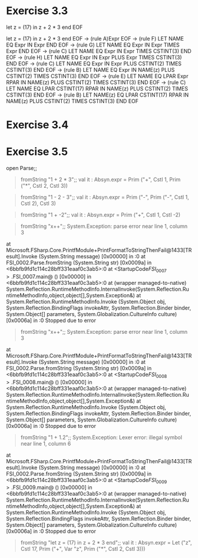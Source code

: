 # Exercise 3.3

 let z = (17) in z + 2 * 3 end EOF

let z = (17) in z + 2 * 3 end EOF
-> (rule A)Expr EOF
-> (rule F) LET NAME EQ Expr IN Expr END EOF
-> (rule G) LET NAME EQ Expr IN Expr TIMES Expr END EOF
-> (rule C) LET NAME EQ Expr IN Expr TIMES CSTINT(3) END EOF
-> (rule H) LET NAME EQ Expr IN Expr PLUS  Expr TIMES CSTINT(3) END EOF
-> (rule C) LET NAME EQ Expr IN Expr PLUS CSTINT(2) TIMES CSTINT(3) END EOF
-> (rule B) LET NAME EQ Expr IN NAME(z) PLUS CSTINT(2) TIMES CSTINT(3) END EOF
-> (rule E) LET NAME EQ LPAR Expr RPAR IN NAME(z) PLUS CSTINT(2) TIMES CSTINT(3) END EOF
-> (rule C) LET NAME EQ LPAR CSTINT(17) RPAR IN NAME(z) PLUS CSTINT(2) TIMES CSTINT(3) END EOF
-> (rule B) LET NAME(z) EQ LPAR CSTINT(17) RPAR IN NAME(z) PLUS CSTINT(2) TIMES CSTINT(3) END EOF

# Exercise 3.4

# Exercise 3.5
open Parse;;
> fromString "1 + 2 * 3";;
val it : Absyn.expr = Prim ("+", CstI 1, Prim ("*", CstI 2, CstI 3))

> fromString "1 - 2 - 3";;
val it : Absyn.expr = Prim ("-", Prim ("-", CstI 1, CstI 2), CstI 3)

> fromString "1 + -2";;
val it : Absyn.expr = Prim ("+", CstI 1, CstI -2)

>  fromString "x++";;
System.Exception: parse error near line 1, column 3

  at Microsoft.FSharp.Core.PrintfModule+PrintFormatToStringThenFail@1433[TResult].Invoke (System.String message) [0x00000] in <b56f33d2f53c2e7533e6754e4d8591b5>:0 
  at FSI_0002.Parse.fromString (System.String str) [0x0009a] in <6bbfb9fd1c114c28bff331eaaf0c3ab5>:0 
  at <StartupCode$FSI_0007>.$FSI_0007.main@ () [0x00000] in <6bbfb9fd1c114c28bff331eaaf0c3ab5>:0 
  at (wrapper managed-to-native) System.Reflection.RuntimeMethodInfo.InternalInvoke(System.Reflection.RuntimeMethodInfo,object,object[],System.Exception&)
  at System.Reflection.RuntimeMethodInfo.Invoke (System.Object obj, System.Reflection.BindingFlags invokeAttr, System.Reflection.Binder binder, System.Object[] parameters, System.Globalization.CultureInfo culture) [0x0006a] in <baaab171478d4061bd9316f48a642f06>:0 
Stopped due to error

> fromString "x++";; 
System.Exception: parse error near line 1, column 3

  at Microsoft.FSharp.Core.PrintfModule+PrintFormatToStringThenFail@1433[TResult].Invoke (System.String message) [0x00000] in <b56f33d2f53c2e7533e6754e4d8591b5>:0 
  at FSI_0002.Parse.fromString (System.String str) [0x0009a] in <6bbfb9fd1c114c28bff331eaaf0c3ab5>:0 
  at <StartupCode$FSI_0008>.$FSI_0008.main@ () [0x00000] in <6bbfb9fd1c114c28bff331eaaf0c3ab5>:0 
  at (wrapper managed-to-native) System.Reflection.RuntimeMethodInfo.InternalInvoke(System.Reflection.RuntimeMethodInfo,object,object[],System.Exception&)
  at System.Reflection.RuntimeMethodInfo.Invoke (System.Object obj, System.Reflection.BindingFlags invokeAttr, System.Reflection.Binder binder, System.Object[] parameters, System.Globalization.CultureInfo culture) [0x0006a] in <baaab171478d4061bd9316f48a642f06>:0 
Stopped due to error

> fromString "1 + 1.2";;
System.Exception: Lexer error: illegal symbol near line 1, column 6

  at Microsoft.FSharp.Core.PrintfModule+PrintFormatToStringThenFail@1433[TResult].Invoke (System.String message) [0x00000] in <b56f33d2f53c2e7533e6754e4d8591b5>:0 
  at FSI_0002.Parse.fromString (System.String str) [0x0009a] in <6bbfb9fd1c114c28bff331eaaf0c3ab5>:0 
  at <StartupCode$FSI_0009>.$FSI_0009.main@ () [0x00000] in <6bbfb9fd1c114c28bff331eaaf0c3ab5>:0 
  at (wrapper managed-to-native) System.Reflection.RuntimeMethodInfo.InternalInvoke(System.Reflection.RuntimeMethodInfo,object,object[],System.Exception&)
  at System.Reflection.RuntimeMethodInfo.Invoke (System.Object obj, System.Reflection.BindingFlags invokeAttr, System.Reflection.Binder binder, System.Object[] parameters, System.Globalization.CultureInfo culture) [0x0006a] in <baaab171478d4061bd9316f48a642f06>:0 
Stopped due to error

> fromString "let z = (17) in z + 2 * 3 end";;
val it : Absyn.expr =
  Let ("z", CstI 17, Prim ("+", Var "z", Prim ("*", CstI 2, CstI 3)))